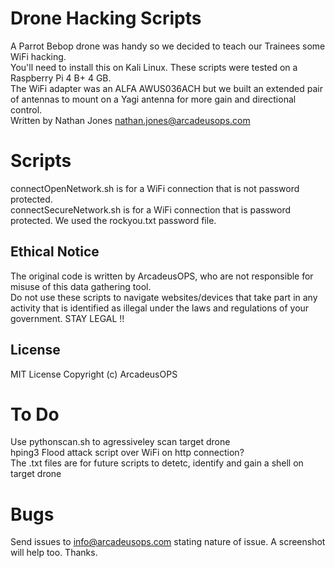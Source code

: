 # Drone Hacking Scripts
A Parrot Bebop drone was handy so we decided to teach our Trainees some WiFi hacking. <br/>
You'll need to install this on Kali Linux. These scripts were tested on a Raspberry Pi 4 B+ 4 GB. <br/>
The WiFi adapter was an ALFA AWUS036ACH but we built an extended pair of antennas to mount on a Yagi antenna for more gain and directional control. <br/>
Written by Nathan Jones nathan.jones@arcadeusops.com <br/>

# Scripts
connectOpenNetwork.sh is for a WiFi connection that is not password protected. <br/>
connectSecureNetwork.sh is for a WiFi connection that is password protected. We used the rockyou.txt password file. <br/>

## Ethical Notice
The original code is written by ArcadeusOPS, who are not responsible for misuse of this data gathering tool.  <br/>
Do not use these scripts to navigate websites/devices that take part in any activity that is identified as illegal under the laws and regulations of your government. STAY LEGAL !! <br/>

## License
MIT License
Copyright (c) ArcadeusOPS

# To Do
Use pythonscan.sh to agressiveley scan target drone <br/>
hping3 Flood attack script over WiFi on http connection? <br/>
The .txt files are for future scripts to detetc, identify and gain a shell on target drone <br/>

# Bugs
Send issues to info@arcadeusops.com stating nature of issue. A screenshot will help too. Thanks.
